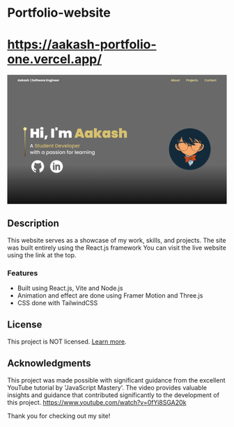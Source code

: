 # Portfolio-website
# <https://aakash-portfolio-one.vercel.app/>
![site_screenshot](public/readme/sitehome.png)

## Description
This website serves as a showcase of my work, skills, and projects. The site was built entirely using the React.js framework You can visit the live website using the link at the top.

### Features
* Built using React.js, Vite and Node.js
* Animation and effect are done using Framer Motion and Three.js
* CSS done with TailwindCSS

## License
This project is NOT licensed. [Learn more](LICENSE).

## Acknowledgments
This project was made possible with significant guidance from the excellent YouTube tutorial by 'JavaScript Mastery'. The video provides valuable insights and guidance that contributed significantly to the development of this project. <https://www.youtube.com/watch?v=0fYi8SGA20k>

Thank you for checking out my site!
